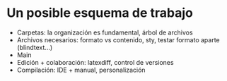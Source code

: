 # Un posible esquema de trabajo

* Carpetas: la organización es fundamental, árbol de archivos
* Archivos necesarios: formato vs contenido, sty, testar formato
  aparte (blindtext...)
* Main
* Edición + colaboración: latexdiff, control de versiones
* Compilación: IDE + manual, personalización
